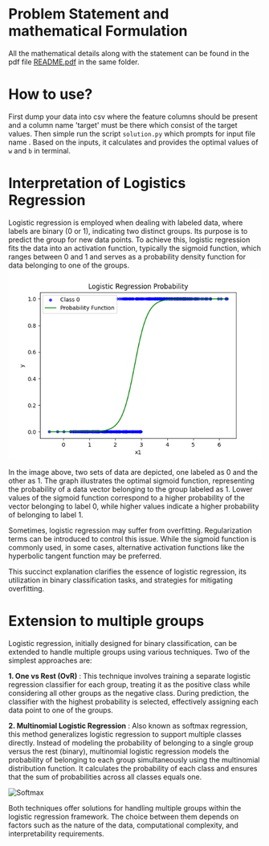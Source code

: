# Problem Statement and mathematical Formulation

All the mathematical details along with the statement can be found in the pdf file [README.pdf](https://github.com/sineshashi/ConvexOptimization/edit/main/logistics_regression/README.pdf) in the same folder.

# How to use?

First dump your data into csv where the feature columns should be present and a column name 'target' must be there which consist of the target values. Then simple run the script `solution.py` which prompts for input file name . Based on the inputs, it calculates and provides the optimal values of `w` and `b` in terminal.

# Interpretation of Logistics Regression

Logistic regression is employed when dealing with labeled data, where labels are binary (0 or 1), indicating two distinct groups. Its purpose is to predict the group for new data points. To achieve this, logistic regression fits the data into an activation function, typically the sigmoid function, which ranges between 0 and 1 and serves as a probability density function for data belonging to one of the groups.![1718020783978](image/README/1718020783978.png)

In the image above, two sets of data are depicted, one labeled as 0 and the other as 1. The graph illustrates the optimal sigmoid function, representing the probability of a data vector belonging to the group labeled as 1. Lower values of the sigmoid function correspond to a higher probability of the vector belonging to label 0, while higher values indicate a higher probability of belonging to label 1.

Sometimes, logistic regression may suffer from overfitting. Regularization terms can be introduced to control this issue. While the sigmoid function is commonly used, in some cases, alternative activation functions like the hyperbolic tangent function may be preferred.

This succinct explanation clarifies the essence of logistic regression, its utilization in binary classification tasks, and strategies for mitigating overfitting.

# Extension to multiple groups

Logistic regression, initially designed for binary classification, can be extended to handle multiple groups using various techniques. Two of the simplest approaches are:

**1. One vs Rest (OvR)** : This technique involves training a separate logistic regression classifier for each group, treating it as the positive class while considering all other groups as the negative class. During prediction, the classifier with the highest probability is selected, effectively assigning each data point to one of the groups.

**2. Multinomial Logistic Regression** : Also known as softmax regression, this method generalizes logistic regression to support multiple classes directly. Instead of modeling the probability of belonging to a single group versus the rest (binary), multinomial logistic regression models the probability of belonging to each group simultaneously using the multinomial distribution function. It calculates the probability of each class and ensures that the sum of probabilities across all classes equals one.

![Softmax](https://latex.codecogs.com/svg.image?%5Cdpi%7B300%7D%20%5Cfn_phv%20%5Csmall%20%5Ctext%7Bsoftmax%20function%3A%20%7D%20%5Cfrac%7Be%5E%7Bz_i%7D%7D%7B%5Csum_%7Bi%7D%20e%5E%7Bz_i%7D%7D)

Both techniques offer solutions for handling multiple groups within the logistic regression framework. The choice between them depends on factors such as the nature of the data, computational complexity, and interpretability requirements.
